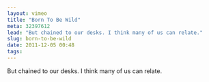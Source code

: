 ```yaml
---
layout: vimeo 
title: "Born To Be Wild"
meta: 32397612
lead: "But chained to our desks. I think many of us can relate." 
slug: born-to-be-wild
date: 2011-12-05 00:48 
tags:
---
```

But chained to our desks. I think many of us can relate.  